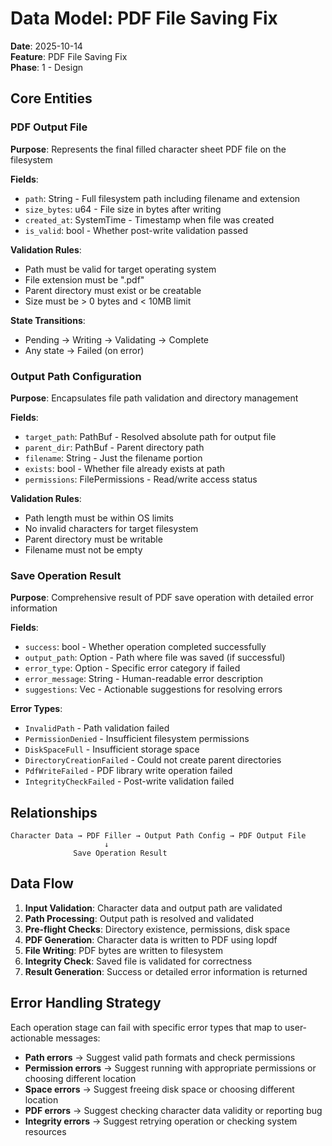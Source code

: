 # Data Model: PDF File Saving Fix

**Date**: 2025-10-14  
**Feature**: PDF File Saving Fix  
**Phase**: 1 - Design

## Core Entities

### PDF Output File
**Purpose**: Represents the final filled character sheet PDF file on the filesystem

**Fields**:
- `path`: String - Full filesystem path including filename and extension
- `size_bytes`: u64 - File size in bytes after writing
- `created_at`: SystemTime - Timestamp when file was created
- `is_valid`: bool - Whether post-write validation passed

**Validation Rules**:
- Path must be valid for target operating system
- File extension must be ".pdf"
- Parent directory must exist or be creatable
- Size must be > 0 bytes and < 10MB limit

**State Transitions**:
- Pending → Writing → Validating → Complete
- Any state → Failed (on error)

### Output Path Configuration
**Purpose**: Encapsulates file path validation and directory management

**Fields**:
- `target_path`: PathBuf - Resolved absolute path for output file
- `parent_dir`: PathBuf - Parent directory path
- `filename`: String - Just the filename portion
- `exists`: bool - Whether file already exists at path
- `permissions`: FilePermissions - Read/write access status

**Validation Rules**:
- Path length must be within OS limits
- No invalid characters for target filesystem
- Parent directory must be writable
- Filename must not be empty

### Save Operation Result
**Purpose**: Comprehensive result of PDF save operation with detailed error information

**Fields**:
- `success`: bool - Whether operation completed successfully
- `output_path`: Option<PathBuf> - Path where file was saved (if successful)
- `error_type`: Option<SaveErrorType> - Specific error category if failed
- `error_message`: String - Human-readable error description
- `suggestions`: Vec<String> - Actionable suggestions for resolving errors

**Error Types**:
- `InvalidPath` - Path validation failed
- `PermissionDenied` - Insufficient filesystem permissions
- `DiskSpaceFull` - Insufficient storage space
- `DirectoryCreationFailed` - Could not create parent directories
- `PdfWriteFailed` - PDF library write operation failed
- `IntegrityCheckFailed` - Post-write validation failed

## Relationships

```
Character Data → PDF Filler → Output Path Config → PDF Output File
                     ↓
              Save Operation Result
```

## Data Flow

1. **Input Validation**: Character data and output path are validated
2. **Path Processing**: Output path is resolved and validated
3. **Pre-flight Checks**: Directory existence, permissions, disk space
4. **PDF Generation**: Character data is written to PDF using lopdf
5. **File Writing**: PDF bytes are written to filesystem
6. **Integrity Check**: Saved file is validated for correctness
7. **Result Generation**: Success or detailed error information is returned

## Error Handling Strategy

Each operation stage can fail with specific error types that map to user-actionable messages:

- **Path errors** → Suggest valid path formats and check permissions
- **Permission errors** → Suggest running with appropriate permissions or choosing different location
- **Space errors** → Suggest freeing disk space or choosing different location
- **PDF errors** → Suggest checking character data validity or reporting bug
- **Integrity errors** → Suggest retrying operation or checking system resources
